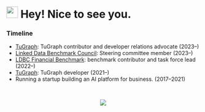 <h1><img src="https://emojis.slackmojis.com/emojis/images/1531849430/4246/blob-sunglasses.gif?1531849430" width="30"/> Hey! Nice to see you.</h1>

### Timeline

* [TuGraph](https://github.com/TuGraph-family/tugraph-db): TuGraph contributor and developer relations advocate (2023–)
* [Linked Data Benchmark Council](https://github.com/ldbc/): Steering committee member (2023–)
* [LDBC Financial Benchmark](https://github.com/ldbc/ldbc_finbench_docs): benchmark contributor and task force lead (2022–)
* [TuGraph](https://www.tugraph.org/): TuGraph developer (2021–)
* Running a startup building an AI platform for business. (2017–2021)

<br>
<p align="center">
    <img id="preview" src="https://github-readme-stats.vercel.app/api?username=qishipengqsp&show_icons=true&theme=vue&hide=stars">
</p>


<!--
[LinkedIn](https://www.linkedin.com/in/qishipeng/)

**qishipengqsp/qishipengqsp** is a ✨ _special_ ✨ repository because its `README.md` (this file) appears on your GitHub profile.

Here are some ideas to get you started:

- 🔭 I’m currently working on ...
- 🌱 I’m currently learning ...
- 👯 I’m looking to collaborate on ...
- 🤔 I’m looking for help with ...
- 💬 Ask me about ...
- 📫 How to reach me: ...
- 😄 Pronouns: ...
- ⚡ Fun fact: ...
-->  
